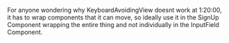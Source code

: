 For anyone wondering why KeyboardAvoidingView doesnt work at 1:20:00,  it has to wrap components that it can move, so ideally use it in the SignUp Component wrapping the entire thing and not individually in the InputField Component. 